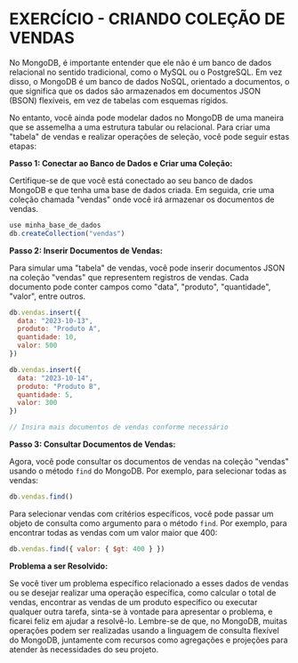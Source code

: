 # EXERCÍCIO - CRIANDO COLEÇÃO DE VENDAS
No MongoDB, é importante entender que ele não é um banco de dados relacional no sentido tradicional, como o MySQL ou o PostgreSQL. Em vez disso, o MongoDB é um banco de dados NoSQL, orientado a documentos, o que significa que os dados são armazenados em documentos JSON (BSON) flexíveis, em vez de tabelas com esquemas rígidos.

No entanto, você ainda pode modelar dados no MongoDB de uma maneira que se assemelha a uma estrutura tabular ou relacional. Para criar uma "tabela" de vendas e realizar operações de seleção, você pode seguir estas etapas:

**Passo 1: Conectar ao Banco de Dados e Criar uma Coleção:**

Certifique-se de que você está conectado ao seu banco de dados MongoDB e que tenha uma base de dados criada. Em seguida, crie uma coleção chamada "vendas" onde você irá armazenar os documentos de vendas.

```javascript
use minha_base_de_dados
db.createCollection("vendas")
```

**Passo 2: Inserir Documentos de Vendas:**

Para simular uma "tabela" de vendas, você pode inserir documentos JSON na coleção "vendas" que representem registros de vendas. Cada documento pode conter campos como "data", "produto", "quantidade", "valor", entre outros.

```javascript
db.vendas.insert({
  data: "2023-10-13",
  produto: "Produto A",
  quantidade: 10,
  valor: 500
})

db.vendas.insert({
  data: "2023-10-14",
  produto: "Produto B",
  quantidade: 5,
  valor: 300
})

// Insira mais documentos de vendas conforme necessário
```

**Passo 3: Consultar Documentos de Vendas:**

Agora, você pode consultar os documentos de vendas na coleção "vendas" usando o método `find` do MongoDB. Por exemplo, para selecionar todas as vendas:

```javascript
db.vendas.find()
```

Para selecionar vendas com critérios específicos, você pode passar um objeto de consulta como argumento para o método `find`. Por exemplo, para encontrar todas as vendas com um valor maior que 400:

```javascript
db.vendas.find({ valor: { $gt: 400 } })
```

**Problema a ser Resolvido:**

Se você tiver um problema específico relacionado a esses dados de vendas ou se desejar realizar uma operação específica, como calcular o total de vendas, encontrar as vendas de um produto específico ou executar qualquer outra tarefa, sinta-se à vontade para apresentar o problema, e ficarei feliz em ajudar a resolvê-lo. Lembre-se de que, no MongoDB, muitas operações podem ser realizadas usando a linguagem de consulta flexível do MongoDB, juntamente com recursos como agregações e projeções para atender às necessidades do seu projeto.